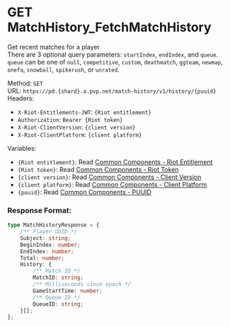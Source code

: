 <!--

This file is automatically generated!
Do not edit it directly!
See https://github.com/techchrism/valorant-api-docs/blob/trunk/contributing.md for more information.

-->

# GET MatchHistory_FetchMatchHistory

Get recent matches for a player  
There are 3 optional query parameters: `startIndex`, `endIndex`, and `queue`. `queue` can be one of `null`, `competitive`, `custom`, `deathmatch`, `ggteam`, `newmap`, `onefa`, `snowball`, `spikerush`, or `unrated`.  


Method: `GET`  
URL: `https://pd.{shard}.a.pvp.net/match-history/v1/history/{puuid}`  
Headers:
 - `X-Riot-Entitlements-JWT`: `{Riot entitlement}`
 - `Authorization`: `Bearer {Riot token}`
 - `X-Riot-ClientVersion`: `{client version}`
 - `X-Riot-ClientPlatform`: `{client platform}`

Variables:
 - `{Riot entitlement}`: Read [Common Components - Riot Entitlement](../common-components.md#riot-entitlement)
 - `{Riot token}`: Read [Common Components - Riot Token](../common-components.md#riot-token)
 - `{client version}`: Read [Common Components - Client Version](../common-components.md#client-version)
 - `{client platform}`: Read [Common Components - Client Platform](../common-components.md#client-platform)
 - `{puuid}`: Read [Common Components - PUUID](../common-components.md#puuid)


### Response Format:
```ts
type MatchHistoryResponse = {
    /** Player UUID */
    Subject: string;
    BeginIndex: number;
    EndIndex: number;
    Total: number;
    History: {
        /** Match ID */
        MatchID: string;
        /** Milliseconds since epoch */
        GameStartTime: number;
        /** Queue ID */
        QueueID: string;
    }[];
};
```
